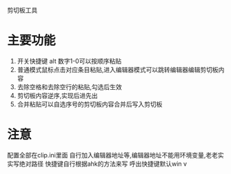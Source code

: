 剪切板工具
# 主要功能
1. 开关快捷键
alt 数字1-0可以按顺序粘贴
2. 普通模式鼠标点击对应条目粘贴,进入编辑器模式可以跳转编辑器编辑剪切板内容
3. 去除空格和去除空行的粘贴,勾选后生效
4. 剪切板内容逆序,实现后进先出
5. 合并粘贴可以自选序号的剪切板内容合并后写入剪切板

# 注意
配置全部在clip.ini里面
自行加入编辑器地址等,编辑器地址不能用环境变量,老老实实写绝对路径
快捷键自行根据ahk的方法来写
呼出快捷键默认win v

